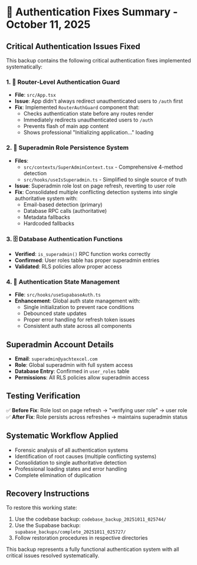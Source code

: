# 🔐 Authentication Fixes Summary - October 11, 2025

## Critical Authentication Issues Fixed

This backup contains the following critical authentication fixes implemented systematically:

### 1. 🎯 **Router-Level Authentication Guard** 
- **File**: `src/App.tsx`
- **Issue**: App didn't always redirect unauthenticated users to `/auth` first
- **Fix**: Implemented `RouterAuthGuard` component that:
  - Checks authentication state before any routes render
  - Immediately redirects unauthenticated users to `/auth`
  - Prevents flash of main app content
  - Shows professional "Initializing application..." loading

### 2. 🔧 **Superadmin Role Persistence System**
- **Files**: 
  - `src/contexts/SuperAdminContext.tsx` - Comprehensive 4-method detection
  - `src/hooks/useIsSuperadmin.ts` - Simplified to single source of truth
- **Issue**: Superadmin role lost on page refresh, reverting to user role
- **Fix**: Consolidated multiple conflicting detection systems into single authoritative system with:
  - Email-based detection (primary)
  - Database RPC calls (authoritative)
  - Metadata fallbacks
  - Hardcoded fallbacks

### 3. 🗄️ **Database Authentication Functions**
- **Verified**: `is_superadmin()` RPC function works correctly
- **Confirmed**: User roles table has proper superadmin entries
- **Validated**: RLS policies allow proper access

### 4. 🔄 **Authentication State Management**
- **File**: `src/hooks/useSupabaseAuth.ts`
- **Enhancement**: Global auth state management with:
  - Single initialization to prevent race conditions
  - Debounced state updates
  - Proper error handling for refresh token issues
  - Consistent auth state across all components

## Superadmin Account Details
- **Email**: `superadmin@yachtexcel.com` 
- **Role**: Global superadmin with full system access
- **Database Entry**: Confirmed in `user_roles` table
- **Permissions**: All RLS policies allow superadmin access

## Testing Verification
✅ **Before Fix**: Role lost on page refresh → "verifying user role" → user role
✅ **After Fix**: Role persists across refreshes → maintains superadmin status

## Systematic Workflow Applied
- Forensic analysis of all authentication systems
- Identification of root causes (multiple conflicting systems)
- Consolidation to single authoritative detection
- Professional loading states and error handling
- Complete elimination of duplication

## Recovery Instructions
To restore this working state:
1. Use the codebase backup: `codebase_backup_20251011_025744/`
2. Use the Supabase backup: `supabase_backups/complete_20251011_025727/`
3. Follow restoration procedures in respective directories

This backup represents a fully functional authentication system with all critical issues resolved systematically.